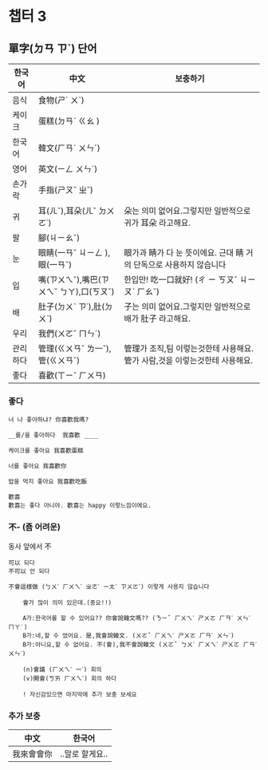 챕터 3
===========================
## 單字(ㄉㄢ ㄗˋ)  단어

|한국어|中文|보충하기|
|---|---|---
|음식|食物(ㄕˊ ㄨˋ)||
|케이크|蛋糕(ㄉㄢˋ ㄍㄠ )||
|한국어|韓文(ㄏㄢˊ ㄨㄣˊ)||
|영어|英文(ㄧㄥ ㄨㄣˊ)||
|손가락|手指(ㄕㄡˇ ㄓˇ)||
|귀|耳(ㄦˇ),耳朵(ㄦˇ ㄉㄨㄛ˙)|朵는 의미 없어요.그렇지만 일반적으로 귀가 耳朵 라고해요.|
|팔|腳(ㄐㄧㄠˇ)||
|눈|眼睛(一ㄢˇ ㄐㄧㄥ ),眼(一ㄢˇ)|眼가과 睛가 다 눈 뜻이에요. 근대 睛 거의 단독으로 사용하지 않습니다 |
|입|嘴(ㄗㄨㄟˇ),嘴巴(ㄗㄨㄟˇ ㄅㄚ),口(ㄎㄡˇ)|한입만! 吃一口就好! (ㄔ ㄧ ㄎㄡˇ ㄐㄧㄡˋ ㄏㄠˇ)|
|배|肚子(ㄉㄨˋ ㄗ˙),肚(ㄉㄨˋ)|子는 의미 없어요.그렇지만 일반적으로 배가 肚子 라고해요.|
|우리|我們(ㄨㄛˇ ㄇㄣˊ)||
|관리하다|管理(ㄍㄨㄢˇ ㄌ一ˇ),管(ㄍㄨㄢˇ)|管理가 조직,팀 이렇는것한테 사용해요. 管가 사람,것을 이렇는것한테 사용해요.|
|좋다|喜歡(ㄒㄧˇ ㄏㄨㄢ)||

### 좋다 

    너 나 좋아하냐? 你喜歡我嗎?

    __를/을 좋아하다  我喜歡 ____

    케이크를 좋아요 我喜歡蛋糕
    
    너를 좋아요 我喜歡你
    
    밥을 먹지 좋아요 我喜歡吃飯

    歡喜
    歡喜는 좋다 아니야. 歡喜는 happy 이렇느낌이에요.





### 不-  (죰 어려운)

동사 앞에서 不

    可以 되다 
    不可以 안 되다 

    不會這樣做 (ㄅㄨˊ ㄏㄨㄟˋ ㄓㄜˋ ㄧㄤˋ ㄗㄨㄛˋ) 이렇게 사용지 않습니다 
    
        會가 많이 의미 있은데.(중요!!)
        
        A가:한국어를 할 수 있어요?? 你會說韓文嗎?? (ㄋㄧˇ ㄏㄨㄟˋ ㄕㄨㄛ ㄏㄢˊ ㄨㄣˊ ㄇㄚ˙)
        B가:네,할 수 었어요. 是,我會說韓文. (ㄨㄛˇ ㄏㄨㄟˋ ㄕㄨㄛ ㄏㄢˊ ㄨㄣˊ)
        B가:아니요,할 수 없어요. 不(會),我不會說韓文 (ㄨㄛˇ ㄅㄨˊ ㄏㄨㄟˋ ㄕㄨㄛ ㄏㄢˊ ㄨㄣˊ)
        
        (n)會議 (ㄏㄨㄟˋ 一ˋ) 회의
        (v)開會(ㄎㄞ ㄏㄨㄟˋ) 회의 하다 
        
        ! 자신감있으면 마지막에 추가 보충 보세요 
        


        
        
        
        
        
### 추가 보충 

|中文|한국어|
|---|---
|我來會會你|..말로 할게요..|